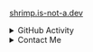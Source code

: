 [shrimp.is-not-a.dev](https://shrimp.is-not-a.dev)
  
<details><summary>GitHub Activity</summary><br>
<p><img src="https://github-readme-activity-graph.vercel.app/graph?username=rd1on&bg_color=000000&color=ffffff&line=696969&point=606060&area=true&hide_border=true"></p>
<details><summary>Statistics</summary><br>
<img src="https://github-readme-stats.vercel.app/api/top-langs/?username=rd1on&amp;count_private=true&amp;theme=algolia&amp;bg_color=0,000000,000000&amp;layout=compact&amp;border_radius=8&amp;hide_border=true&amp"><br>
<img src="https://github-readme-stats.vercel.app/api?username=rd1on&amp;show_icons=true&amp;count_private=true&amp;theme=algolia&amp;bg_color=0,000000,000000&amp;layout=compact&amp;border_radius=10&amp;hide_border=true"><br>
<img src="https://github-readme-streak-stats.herokuapp.com?user=rd1on&theme=windows-dark&hide_border=true"><br></details>
</details>

<details><summary>Contact Me</summary><br>
<a href="https://discord.com/users/860794014764105729"><img src="https://lanyard.cnrad.dev/api/860794014764105729?bg=000000&idleMessage=Unknown."></a><br><br>
Alternatively you can send me an email at <a href="mailto:krevetka.cli@gmail.com">krevetka.cli@gmail.com</a>. <br>If I don't reply within four days, remind me again!
</details>
